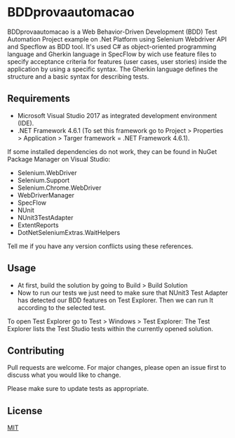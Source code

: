 # BDDprovaautomacao
BDDprovaautomacao is a Web Behavior-Driven Development (BDD) Test Automation Project example on .Net Platform using Selenium Webdriver API and Specflow as BDD tool. It's used C# as object-oriented programming language and Gherkin language in SpecFlow by wich use feature files to specify acceptance criteria for features (user cases, user stories) inside the application by using a specific syntax. The Gherkin language defines the structure and a basic syntax for describing tests.
## Requirements

* Microsoft Visual Studio 2017 as integrated development environment (IDE).
* .NET Framework 4.6.1 (To set this framework go to Project > Properties > Application > Targer framework = .NET Framework 4.6.1).

If some installed dependencies do not work, they can be found in NuGet Package Manager on Visual Studio:
* Selenium.WebDriver
* Selenium.Support 
* Selenium.Chrome.WebDriver
* WebDriverManager
* SpecFlow
* NUnit
* NUnit3TestAdapter
* ExtentReports
* DotNetSeleniumExtras.WaitHelpers

Tell me if you have any version conflicts using these references.

## Usage

* At first, build the solution by going to Build > Build Solution
* Now to run our tests we just need to make sure that NUnit3 Test Adapter has detected our BDD features on Test Explorer. Then we can run It according to the selected test.

To open Test Explorer go to Test > Windows > Test Explorer: The Test Explorer lists the Test Studio tests within the currently opened solution.

## Contributing
Pull requests are welcome. For major changes, please open an issue first to discuss what you would like to change.

Please make sure to update tests as appropriate.

## License
[MIT](https://choosealicense.com/licenses/mit/)
